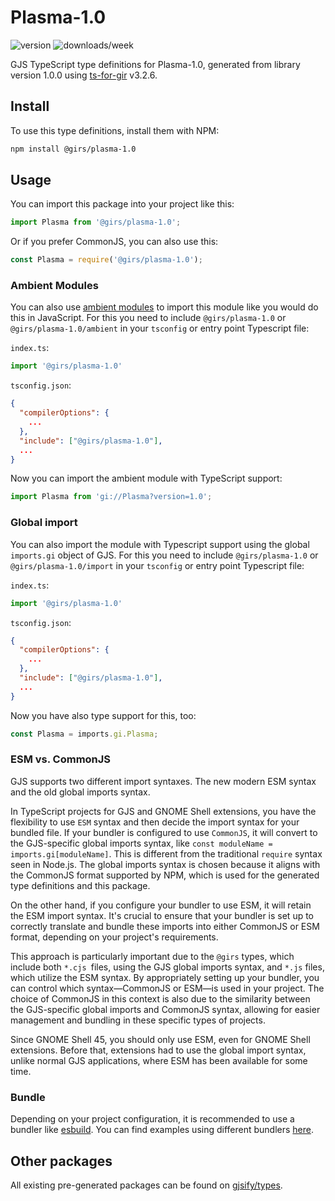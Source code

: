 
# Plasma-1.0

![version](https://img.shields.io/npm/v/@girs/plasma-1.0)
![downloads/week](https://img.shields.io/npm/dw/@girs/plasma-1.0)


GJS TypeScript type definitions for Plasma-1.0, generated from library version 1.0.0 using [ts-for-gir](https://github.com/gjsify/ts-for-gir) v3.2.6.


## Install

To use this type definitions, install them with NPM:
```bash
npm install @girs/plasma-1.0
```

## Usage

You can import this package into your project like this:
```ts
import Plasma from '@girs/plasma-1.0';
```

Or if you prefer CommonJS, you can also use this:
```ts
const Plasma = require('@girs/plasma-1.0');
```

### Ambient Modules

You can also use [ambient modules](https://github.com/gjsify/ts-for-gir/tree/main/packages/cli#ambient-modules) to import this module like you would do this in JavaScript.
For this you need to include `@girs/plasma-1.0` or `@girs/plasma-1.0/ambient` in your `tsconfig` or entry point Typescript file:

`index.ts`:
```ts
import '@girs/plasma-1.0'
```

`tsconfig.json`:
```json
{
  "compilerOptions": {
    ...
  },
  "include": ["@girs/plasma-1.0"],
  ...
}
```

Now you can import the ambient module with TypeScript support: 

```ts
import Plasma from 'gi://Plasma?version=1.0';
```

### Global import

You can also import the module with Typescript support using the global `imports.gi` object of GJS.
For this you need to include `@girs/plasma-1.0` or `@girs/plasma-1.0/import` in your `tsconfig` or entry point Typescript file:

`index.ts`:
```ts
import '@girs/plasma-1.0'
```

`tsconfig.json`:
```json
{
  "compilerOptions": {
    ...
  },
  "include": ["@girs/plasma-1.0"],
  ...
}
```

Now you have also type support for this, too:

```ts
const Plasma = imports.gi.Plasma;
```


### ESM vs. CommonJS

GJS supports two different import syntaxes. The new modern ESM syntax and the old global imports syntax.

In TypeScript projects for GJS and GNOME Shell extensions, you have the flexibility to use `ESM` syntax and then decide the import syntax for your bundled file. If your bundler is configured to use `CommonJS`, it will convert to the GJS-specific global imports syntax, like `const moduleName = imports.gi[moduleName]`. This is different from the traditional `require` syntax seen in Node.js. The global imports syntax is chosen because it aligns with the CommonJS format supported by NPM, which is used for the generated type definitions and this package.

On the other hand, if you configure your bundler to use ESM, it will retain the ESM import syntax. It's crucial to ensure that your bundler is set up to correctly translate and bundle these imports into either CommonJS or ESM format, depending on your project's requirements.

This approach is particularly important due to the `@girs` types, which include both `*.cjs `files, using the GJS global imports syntax, and `*.js` files, which utilize the ESM syntax. By appropriately setting up your bundler, you can control which syntax—CommonJS or ESM—is used in your project. The choice of CommonJS in this context is also due to the similarity between the GJS-specific global imports and CommonJS syntax, allowing for easier management and bundling in these specific types of projects.

Since GNOME Shell 45, you should only use ESM, even for GNOME Shell extensions. Before that, extensions had to use the global import syntax, unlike normal GJS applications, where ESM has been available for some time.

### Bundle

Depending on your project configuration, it is recommended to use a bundler like [esbuild](https://esbuild.github.io/). You can find examples using different bundlers [here](https://github.com/gjsify/ts-for-gir/tree/main/examples).

## Other packages

All existing pre-generated packages can be found on [gjsify/types](https://github.com/gjsify/types).

